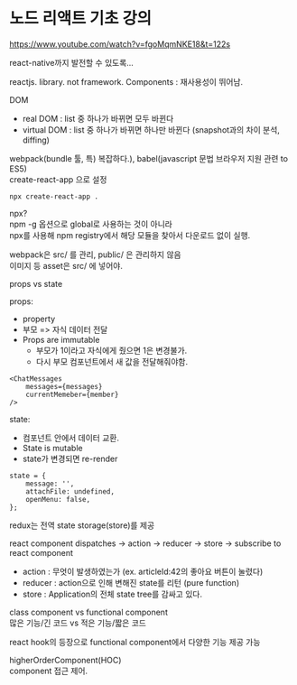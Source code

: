 
노드 리액트 기초 강의
===

https://www.youtube.com/watch?v=fgoMqmNKE18&t=122s

react-native까지 발전할 수 있도록...  



reactjs. library. not framework. Components : 재사용성이 뛰어남.  

DOM  
 * real DOM : list 중 하나가 바뀌면 모두 바뀐다  
 * virtual DOM : list 중 하나가 바뀌면 하나만 바뀐다 (snapshot과의 차이 분석, diffing)

webpack(bundle 툴, 특) 복잡하다.), babel(javascript 문법 브라우저 지원 관련 to ES5)  
create-react-app 으로 설정  

```
npx create-react-app .
```

npx?  
npm -g 옵션으로 global로 사용하는 것이 아니라  
npx를 사용해 npm registry에서 해당 모듈을 찾아서 다운로드 없이 실행.  


webpack은 src/ 를 관리, public/ 은 관리하지 않음  
이미지 등 asset은 src/ 에 넣어야.  

props vs state  

props:  
 * property
 * 부모 => 자식 데이터 전달
 * Props are immutable
   * 부모가 1이라고 자식에게 줬으면 1은 변경불가.
   * 다시 부모 컴포넌트에서 새 값을 전달해줘야함.
```
<ChatMessages
    messages={messages}
    currentMemeber={member}
/>
```

state:  
 * 컴포넌트 안에서 데이터 교환.
 * State is mutable
 * state가 변경되면 re-render
```
state = {
    message: '',
    attachFile: undefined,
    openMenu: false,
};
```

redux는 전역 state storage(store)를 제공  

react component dispatches -> action -> reducer -> store -> subscribe to react component

 * action : 무엇이 발생하였는가 (ex. articleId:42의 좋아요 버튼이 눌렸다)  
 * reducer : action으로 인해 변해진 state를 리턴 (pure function)  
 * store : Application의 전체 state tree를 감싸고 있다.  


class component vs functional component  
많은 기능/긴 코드 vs 적은 기능/짧은 코드  

react hook의 등장으로 functional component에서 다양한 기능 제공 가능


higherOrderComponent(HOC)  
component 접근 제어.  